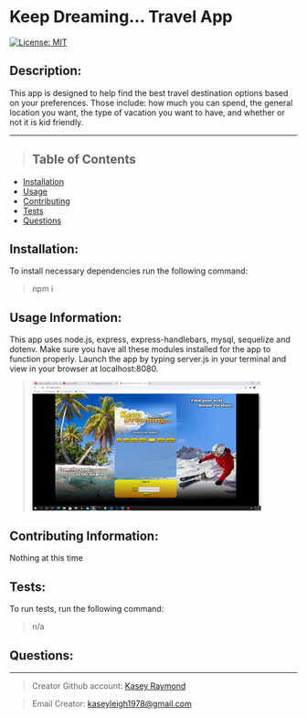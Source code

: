 # Keep Dreaming... Travel App

[![License: MIT](https://img.shields.io/badge/License-MIT-yellow.svg)](https://opensource.org/licenses/MIT)

## Description:

This app is designed to help find the best travel destination options based on your preferences. Those include: how much you can spend, the general location you want, the type of vacation you want to have, and whether or not it is kid friendly.

---

> ## Table of Contents

- [Installation](#installation)
- [Usage](#usage)
- [Contributing](#contributing)
- [Tests](#tests)
- [Questions](#questions)

## Installation:

To install necessary dependencies run the following command:

> npm i

## Usage Information:

This app uses node.js, express, express-handlebars, mysql, sequelize and dotenv. Make sure you have all these modules installed for the app to function properly. Launch the app by typing server.js in your terminal and view in your browser at localhost:8080.

> <img src="public\assets\Final-App-Screenshot.jpg" width="400"></img>

## Contributing Information:

Nothing at this time

## Tests:

To run tests, run the following command:

> n/a

## Questions:

---

> Creator Github account: [Kasey Raymond](https://api.github.com/users/KcRaymond)

> Email Creator: [kaseyleigh1978@gmail.com](mailto:)
